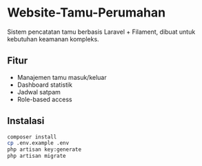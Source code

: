 # Website-Tamu-Perumahan

Sistem pencatatan tamu berbasis Laravel + Filament, dibuat untuk kebutuhan keamanan kompleks.

## Fitur
- Manajemen tamu masuk/keluar
- Dashboard statistik
- Jadwal satpam
- Role-based access

## Instalasi
```bash
composer install
cp .env.example .env
php artisan key:generate
php artisan migrate
